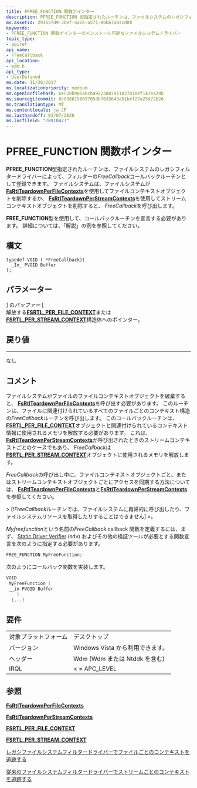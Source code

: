 ```yaml
---
title: PFREE_FUNCTION 関数ポインター
description: PFREE_FUNCTION 型指定されたルーチンは、ファイルシステムのレガシフィルタードライバーによって、フィルターの FreeCallback コールバックルーチンとして登録できます。
ms.assetid: 291b57d9-3bef-4acb-a571-86b67a03cd08
keywords:
- PFREE_FUNCTION 関数ポインターのインストール可能なファイルシステムドライバー
topic_type:
- apiref
api_name:
- FreeCallback
api_location:
- wdm.h
api_type:
- UserDefined
ms.date: 11/28/2017
ms.localizationpriority: medium
ms.openlocfilehash: 6ec38b905a8cba9223807911027010ef147ea29b
ms.sourcegitcommit: 8c898615009705db7633649a51bef27a25d72b26
ms.translationtype: MT
ms.contentlocale: ja-JP
ms.lasthandoff: 03/07/2020
ms.locfileid: "78910477"
---
```

# <a name="pfree_function-function-pointer"></a>PFREE_FUNCTION 関数ポインター

**PFREE_FUNCTION**型指定されたルーチンは、ファイルシステムのレガシフィルタードライバーによって、フィルターの*FreeCallback*コールバックルーチンとして登録できます。 ファイルシステムは、ファイルシステムが[**FsRtlTeardownPerFileContexts**](https://msdn.microsoft.com/library/windows/hardware/ff547290)を使用してファイルコンテキストオブジェクトを削除するか、 [**FsRtlTeardownPerStreamContexts**](https://msdn.microsoft.com/library/windows/hardware/ff547295)を使用してストリームコンテキストオブジェクトを削除すると、 *FreeCallback*を呼び出します。

**FREE_FUNCTION**型を使用して、コールバックルーチンを宣言する必要があります。 詳細については、「解説」の例を参照してください。

## <a name="syntax"></a>構文

```ManagedCPlusPlus
typedef VOID ( *FreeCallback)(
  _In_ PVOID Buffer
);
```

## <a name="parameters"></a>パラメーター

\] の*バッファー* \[  
解放する[**FSRTL_PER_FILE_CONTEXT**](https://msdn.microsoft.com/library/windows/hardware/ff547352)または[**FSRTL_PER_STREAM_CONTEXT**](https://msdn.microsoft.com/library/windows/hardware/ff547357)構造体へのポインター。

## <a name="return-value"></a>戻り値
------------

なし

## <a name="remarks"></a>コメント

ファイルシステムがファイルのファイルコンテキストオブジェクトを破棄すると、 [**FsRtlTeardownPerFileContexts**](https://msdn.microsoft.com/library/windows/hardware/ff547290)を呼び出す必要があります。 このルーチンは、ファイルに関連付けられているすべてのファイルごとのコンテキスト構造の*FreeCallback*ルーチンを呼び出します。 このコールバックルーチンは、 [**FSRTL_PER_FILE_CONTEXT**](https://msdn.microsoft.com/library/windows/hardware/ff547352)オブジェクトと関連付けられているコンテキスト情報に使用されるメモリを解放する必要があります。 これは、 [**FsRtlTeardownPerStreamContexts**](https://msdn.microsoft.com/library/windows/hardware/ff547295)が呼び出されたときのストリームコンテキストごとのケースでもあり、 *FreeCallback*は[**FSRTL_PER_STREAM_CONTEXT**](https://msdn.microsoft.com/library/windows/hardware/ff547357)オブジェクトに使用されるメモリを解放します。

*FreeCallback*の呼び出し中に、ファイルコンテキストオブジェクトごと、またはストリームコンテキストオブジェクトごとにアクセスを同期する方法については、 [**FsRtlTeardownPerFileContexts**](https://msdn.microsoft.com/library/windows/hardware/ff547290)と[**FsRtlTeardownPerStreamContexts**](https://msdn.microsoft.com/library/windows/hardware/ff547295)を参照してください。

&gt; \[!*FreeCallback*ルーチンでは、ファイルシステムに再帰的に呼び出したり、ファイルシステムリソースを取得したりすることはできません\] &gt;。

*Myfreefunction*という名前の*FreeCallback* callback 関数を定義するには、まず、 [Static Driver Verifier](https://docs.microsoft.com/windows-hardware/drivers/devtest/static-driver-verifier) (sdv) およびその他の検証ツールが必要とする関数宣言を次のように指定する必要があります。

```cpp
FREE_FUNCTION MyFreeFunction;
```

次のようにコールバック関数を実装します。

```cpp
VOID
 MyFreeFunction (
 __in PVOID Buffer
    )
  {...}
```

## <a name="requirements"></a>要件

|   |   |
| - | - |
| 対象プラットフォーム | デスクトップ |
| バージョン | Windows Vista から利用できます。 |
| ヘッダー | Wdm (Wdm または Ntddk を含む) |
| IRQL | < = APC_LEVEL |

## <a name="see-also"></a>参照

[**FsRtlTeardownPerFileContexts**](https://msdn.microsoft.com/library/windows/hardware/ff547290)

[**FsRtlTeardownPerStreamContexts**](https://msdn.microsoft.com/library/windows/hardware/ff547295)

[**FSRTL_PER_FILE_CONTEXT**](https://msdn.microsoft.com/library/windows/hardware/ff547352)

[**FSRTL_PER_STREAM_CONTEXT**](https://msdn.microsoft.com/library/windows/hardware/ff547357)

[レガシファイルシステムフィルタードライバーでファイルごとのコンテキストを追跡する](https://docs.microsoft.com/windows-hardware/drivers/ifs/tracking-per-file-context-in-a-legacy-file-system-filter-driver)

[従来のファイルシステムフィルタードライバーでストリームごとのコンテキストを追跡する](https://docs.microsoft.com/windows-hardware/drivers/ifs/file-streams--stream-contexts--and-per-stream-contexts
)
